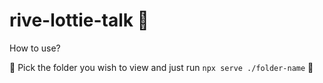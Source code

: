 # rive-lottie-talk 🎃

How to use?

🌼 Pick the folder you wish to view and just run `npx serve ./folder-name` 🌼
